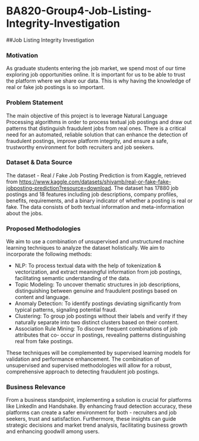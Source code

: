 # BA820-Group4-Job-Listing-Integrity-Investigation

##Job Listing Integrity Investigation

### Motivation

As graduate students entering the job market, we spend most of our time exploring job opportunities online. It is important for us to be able to trust the platform where we share our data. This is why having the knowledge of real or fake job postings is so important.

### Problem Statement

The main objective of this project is to leverage Natural Language Processing algorithms in order to process textual job postings and draw out patterns that distinguish fraudulent jobs from real ones. There is a critical need for an automated, reliable solution that can enhance the detection of fraudulent postings, improve platform integrity, and ensure a safe, trustworthy environment for both recruiters and job seekers.

### Dataset & Data Source

The dataset - Real / Fake Job Posting Prediction is from Kaggle, retrieved from https://www.kaggle.com/datasets/shivamb/real-or-fake-fake-jobposting-prediction?resource=download. The dataset has 17880 job postings and 18 features including job descriptions, company profiles, benefits, requirements, and a binary indicator of whether a posting is real or fake. The data consists of both textual information and meta-information about the jobs.

### Proposed Methodologies

We aim to use a combination of unsupervised and unstructured machine learning techniques to
analyze the dataset holistically. We aim to incorporate the following methods:

- NLP: To process textual data with the help of tokenization & vectorization, and extract
meaningful information from job postings, facilitating semantic understanding of the data.
- Topic Modeling: To uncover thematic structures in job descriptions, distinguishing
between genuine and fraudulent postings based on content and language.
- Anomaly Detection: To identify postings deviating significantly from typical patterns,
signaling potential fraud.
- Clustering: To group job postings without their labels and verify if they naturally separate
into two distinct clusters based on their content.
- Association Rule Mining: To discover frequent combinations of job attributes that co-
occur in postings, revealing patterns distinguishing real from fake postings.

These techniques will be complemented by supervised learning models for validation and
performance enhancement. The combination of unsupervised and supervised methodologies will
allow for a robust, comprehensive approach to detecting fraudulent job postings.

### Business Relevance

From a business standpoint, implementing a solution is crucial for platforms like LinkedIn and
Handshake. By enhancing fraud detection accuracy, these platforms can create a safer environment
for both - recruiters and job seekers, trust and satisfaction. Furthermore, these insights can guide
strategic decisions and market trend analysis, facilitating business growth and enhancing goodwill
among users.
